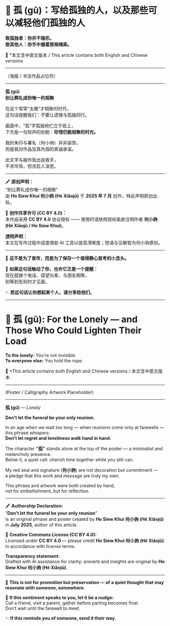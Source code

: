 <!-- 
[Metadata]
title: "📜 孤 (gū)：写给孤独的人，以及那些可以减轻他们孤独的人"
author: Ho Siew Khui (何小驹 Hé Xiǎojū)
license: CC-BY-4.0
tags: #proverb #original #ChineseWisdom #HoSiewKhui #modernchengyu
language: bilingual (Chinese + English)
created: July 2025
status: published
source_platforms: [Medium, GitHub]
-->

# 📜 孤 (gū)：写给孤独的人，以及那些可以减轻他们孤独的人  
**致孤独者：你并不隐形。**  
**致其他人：你手中握着那根绳索。**  

📜 *本文含中英文版本 / This article contains both English and Chinese versions

---

（海报 / 书法作品占位符）

---

**孤 (gū)**  
**别让葬礼成你唯一的相聚**  

在这个常常“太晚”才相聚的时代，  
这句话提醒我们：不要让遗憾与孤独同行。  

画面中，“孤”字孤独地伫立于纸上，  
下方是一句轻声的劝勉：**珍惜仍能相聚的时光。**  

我的朱印与署名（何小驹）并非装饰，  
而是我对作品及其内涵的真诚承诺。  

此文字与画作皆出自我手，  
不求华饰，但求启人深思。  

---

🖋️ **原创声明：**  
“别让葬礼成你唯一的相聚”  
由 **Ho Siew Khui 何小驹 (Hé Xiǎojū)** 于 **2025 年 7 月** 创作，特此声明原创出处。  

🌿 **创作共享许可 (CC BY 4.0)：**  
本作品采用 **CC BY 4.0** 协议授权 —— 使用时请依照授权条款注明作者 **何小驹 (Hé Xiǎojū / Ho Siew Khui)**。  

**透明声明：**  
本文在写作过程中适度借助 AI 工具以提高清晰度；短语与见解皆为何小驹原创。  

---

📜 **这不是为了宣传，而是为了保存一个值得静心思考的小念头。**  

🌿 **如果这句话触动了你，也许它正是一个提醒：**  
现在就拨个电话、探望长辈、与朋友相聚，  
别等到告别时才见面。  

✨ **若这句话让你想起某个人，请分享给他们。**  

---

# 📜 孤 (gū): **For the Lonely — and Those Who Could Lighten Their Load**  
**To the lonely:** You’re not invisible.  
**To everyone else:** You hold the rope.  

📜 *This article contains both English and Chinese versions / 本文含中英文版本

---

(Poster / Calligraphy Artwork Placeholder)

---

**孤 (gū)** — *Lonely*  

**Don’t let the funeral be your only reunion.**  

In an age when we wait too long — when reunions come only at farewells — this phrase whispers:  
**Don’t let regret and loneliness walk hand in hand.**  

The character **“孤”** stands alone at the top of the poster — a minimalist and melancholy presence.  
Below it, a quiet call: cherish time together while you still can.  

My red seal and signature (**何小驹**) are not decoration but commitment —  
a pledge that this work and message are truly my own.  

This phrase and artwork were both created by hand,  
not for embellishment, but for reflection.  

---

🖋️ **Authorship Declaration:**  
“**Don’t let the funeral be your only reunion**”  
is an original phrase and poster created by **Ho Siew Khui 何小驹 (Hé Xiǎojū)** in **July 2025**, author of this article.  

🌿 **Creative Commons License (CC BY 4.0):**  
Licensed under **CC BY 4.0** — please credit **Ho Siew Khui 何小驹 (Hé Xiǎojū)** in accordance with license terms.  

**Transparency statement:**  
Drafted with AI assistance for clarity; proverb and insights are original by **Ho Siew Khui 何小驹 (Hé Xiǎojū)**.  

---

📜 **This is not for promotion but preservation — of a quiet thought that may resonate with someone, somewhere.**  

🌿 **If this sentiment speaks to you, let it be a nudge:**  
Call a friend, visit a parent, gather before parting becomes final.  
Don’t wait until the farewell to meet.  

✨ **If this reminds you of someone, send it their way.**

